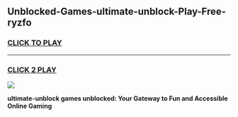 
## Unblocked-Games-ultimate-unblock-Play-Free-ryzfo
<h3>
<a href="https://premium76.site?title=ultimate-unblock&ref=23A">CLICK TO PLAY</a></h3>
<hr>

<h3>
<a href="https://premium76.site?title=ultimate-unblock&ref=23A">CLICK 2 PLAY</a>
  
</h3>

<a href="https://premium76.site?title=ultimate-unblock&ref=23A"><img src="https://clearcache.store/games.png"></a>


**ultimate-unblock games unblocked: Your Gateway to Fun and Accessible Online Gaming**
